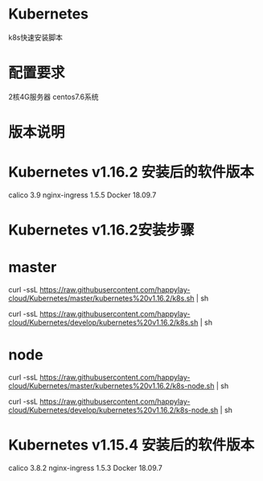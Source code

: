 # Kubernetes
k8s快速安装脚本

# 配置要求
2核4G服务器
centos7.6系统

# 版本说明

# Kubernetes v1.16.2 安装后的软件版本
calico 3.9
nginx-ingress 1.5.5
Docker 18.09.7

# Kubernetes v1.16.2安装步骤
# master

curl -ssL https://raw.githubusercontent.com/happylay-cloud/Kubernetes/master/kubernetes%20v1.16.2/k8s.sh | sh

curl -ssL https://raw.githubusercontent.com/happylay-cloud/Kubernetes/develop/kubernetes%20v1.16.2/k8s.sh | sh
# node
curl -ssL https://raw.githubusercontent.com/happylay-cloud/Kubernetes/master/kubernetes%20v1.16.2/k8s-node.sh | sh

curl -ssL https://raw.githubusercontent.com/happylay-cloud/Kubernetes/develop/kubernetes%20v1.16.2/k8s-node.sh | sh

# Kubernetes v1.15.4 安装后的软件版本
calico 3.8.2
nginx-ingress 1.5.3
Docker 18.09.7


